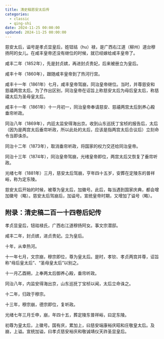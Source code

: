 ```yaml
---
title: 清史稿慈安太后传
categories:
  - classic
  - qing-shi
date: 2024-11-25 00:00:00
updated: 2024-11-25 00:00:00
---
```


慈安太后，谥号是孝贞显皇后，姓钮祜（hu）禄，是广西右江道（柳州）道台穆扬阿的女儿。在咸丰皇帝还没有继位的时候，就已经嫁给咸丰皇帝了。

咸丰二年（1852年），先是封贞嫔，再进封贞贵妃，后来被册立为皇后。

咸丰十年（1860年），跟随咸丰皇帝到了热河行宫。

咸丰十一年（1861年）七月，咸丰皇帝驾崩，同治皇帝继位。当时，并尊慈安和慈禧两宫太后。为了作出区别，同治皇帝在诏旨上称慈安太后为母后皇太后，称慈禧太后为圣母皇太后。

<!-- more -->

咸丰十一年（1861年）十一月初一，同治皇帝奉请慈安、慈禧两宫太后到养心殿垂帘听政。

同治八年（1869年），内廷太监安得海出京。收到山东巡抚丁宝桢的报告后，太后（因为是两宫太后垂帘听政，所以此处的太后，应该是指两宫太后合议后）立刻命令当即诛杀。

同治十二年（1873年），取消垂帘听政，将国家的权力交还给同治皇帝。

同治十三年（1874年），同治皇帝驾崩，光绪皇帝即位，两宫太后又恢复了垂帘听政。

光绪七年（1881年）三月，慈安太后驾崩，亨年四十五岁，安葬在定陵东的普祥峪，称为定东陵。

慈安太后开始的时候，被尊为皇太后，加徽号。此后，每当遇到国家庆典，都会增加徽号（略）。慈安太后驾崩后，加谥号。宣统皇帝时期，又增加了谥号（略）。

## 附录：清史稿二百一十四卷后妃传 ##

孝贞显皇后，钮祜禄氏，广西右江道穆扬阿女。事文宗潜邸。

咸丰二年，封贞嫔，进贞贵妃。立为皇后。

十年，从幸热河。

十一年七月，文宗崩，穆宗即位，尊为皇太后。是时，孝钦、孝贞两宫并尊，诏旨称“母后皇太后”、“圣母皇太后”以别之。

十一月乙酉朔，上奉两太后御养心殿，垂帘听政。

同治八年，内监安得海出京，山东巡抚丁宝桢以闻，太后立命诛之。

十二年，归政于穆宗。

十三年，穆宗崩，德宗即位，复听政。

光绪七年三月壬申，崩，年四十五，葬定陵东普祥峪，曰定东陵。

初尊为皇太后，上徽号。国有庆，累加上，曰慈安端康裕庆昭和庄敬皇太后。及崩，上谥。宣统加谥，曰孝贞慈安裕庆和敬诚靖仪天祚圣显皇后。